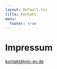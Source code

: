 ```yaml
---
layout: Default.tsx
title: Kontakt
menu:
  footer: true
---
```


# Impressum

[kontakt@ojc-ev.de](mailto:kontakt@ojc-ev.de)
